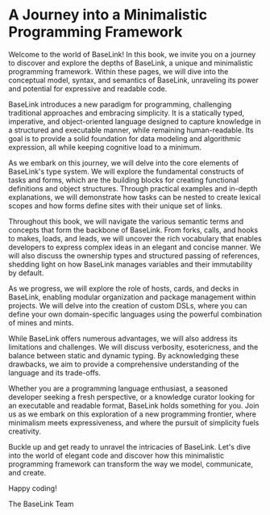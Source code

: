 # A Journey into a Minimalistic Programming Framework

Welcome to the world of BaseLink! In this book, we invite you on a
journey to discover and explore the depths of BaseLink, a unique and
minimalistic programming framework. Within these pages, we will dive
into the conceptual model, syntax, and semantics of BaseLink, unraveling
its power and potential for expressive and readable code.

BaseLink introduces a new paradigm for programming, challenging
traditional approaches and embracing simplicity. It is a statically
typed, imperative, and object-oriented language designed to capture
knowledge in a structured and executable manner, while remaining
human-readable. Its goal is to provide a solid foundation for data
modeling and algorithmic expression, all while keeping cognitive load to
a minimum.

As we embark on this journey, we will delve into the core elements of
BaseLink's type system. We will explore the fundamental constructs of
tasks and forms, which are the building blocks for creating functional
definitions and object structures. Through practical examples and
in-depth explanations, we will demonstrate how tasks can be nested to
create lexical scopes and how forms define sites with their unique set
of links.

Throughout this book, we will navigate the various semantic terms and
concepts that form the backbone of BaseLink. From forks, calls, and
hooks to makes, loads, and leads, we will uncover the rich vocabulary
that enables developers to express complex ideas in an elegant and
concise manner. We will also discuss the ownership types and structured
passing of references, shedding light on how BaseLink manages variables
and their immutability by default.

As we progress, we will explore the role of hosts, cards, and decks in
BaseLink, enabling modular organization and package management within
projects. We will delve into the creation of custom DSLs, where you can
define your own domain-specific languages using the powerful combination
of mines and mints.

While BaseLink offers numerous advantages, we will also address its
limitations and challenges. We will discuss verbosity, esotericness, and
the balance between static and dynamic typing. By acknowledging these
drawbacks, we aim to provide a comprehensive understanding of the
language and its trade-offs.

Whether you are a programming language enthusiast, a seasoned developer
seeking a fresh perspective, or a knowledge curator looking for an
executable and readable format, BaseLink holds something for you. Join
us as we embark on this exploration of a new programming frontier, where
minimalism meets expressiveness, and where the pursuit of simplicity
fuels creativity.

Buckle up and get ready to unravel the intricacies of BaseLink. Let's
dive into the world of elegant code and discover how this minimalistic
programming framework can transform the way we model, communicate, and
create.

Happy coding!

The BaseLink Team
